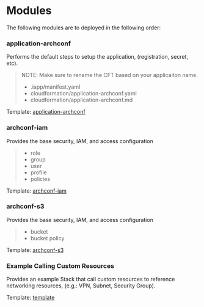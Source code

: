 # Modules

The following modules are to deployed in the following order:

### application-archconf
Performs the default steps to setup the application, (registration, secret, etc).
> NOTE: Make sure to rename the CFT based on your applicaiton name.
> + .iapp/manifest.yaml
> + cloudformation/application-archconf.yaml
> + cloudformation/application-archconf.md

Template: [application-archconf](./application-archconf.md)

### archconf-iam
Provides the base security, IAM, and access configuration
> + role
> + group
> + user
> + profile
> + policies

Template: [archconf-iam](./archconf-iam.md)

### archconf-s3
Provides the base security, IAM, and access configuration
> + bucket
> + bucket policy

Template: [archconf-s3](./archconf-s3.md)

### Example Calling Custom Resources
Provides an example Stack that call custom resources to reference networking resources, (e.g.: VPN, Subnet, Security Group).

Template: [template](./template.md)